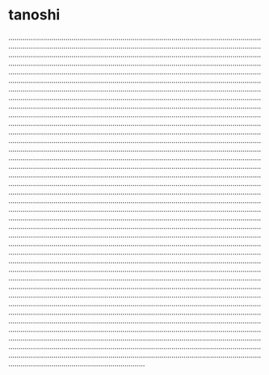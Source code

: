 # tanoshi
...........................................................................................................................................................................................................................................................................................................................................................................................................................................................................................................................................................................................................................................................................................................................................................................................................................................................................................................................................................................................................................................................................................................................................................................................................................................................................................................................................................................................................................................................................................................................................................................................................................................................................................................................................................................................................................................................................................................................................................................................................................................................................................................................................................................................................................................................................................................................................................................................................................................................................................................................................................................................................................................................................................................................................................................................................................................................................................................................................................................................................................................................................................................................................................................................................................................................................................................................................................................................................................................................................................................................................................................................................................................................................................................................................................................................................................................................................................................................................................................................................................................................................................................................................................................................................................................................................................................................................................................................................................................................................................................................................................................................................................................................................................................................................................................................................................................................................................................................................................................